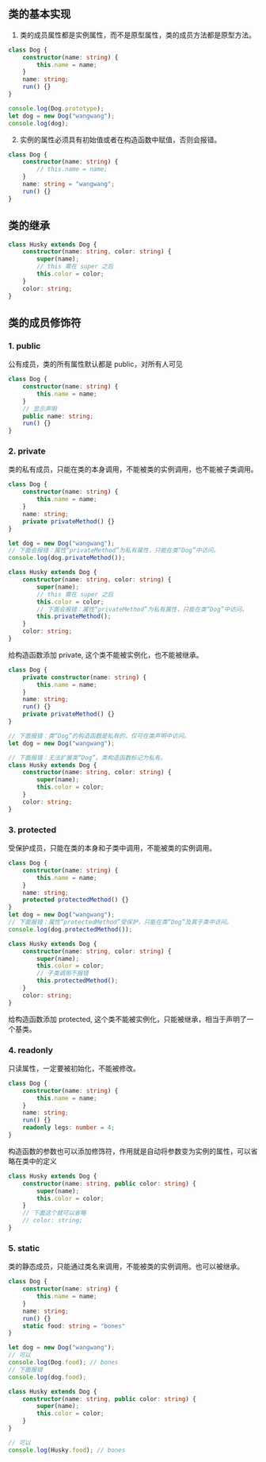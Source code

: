 ## 类的基本实现

1. 类的成员属性都是实例属性，而不是原型属性，类的成员方法都是原型方法。

```ts
class Dog {
    constructor(name: string) {
        this.name = name;
    }
    name: string;
    run() {}
}

console.log(Dog.prototype);
let dog = new Dog("wangwang");
console.log(dog);
```

2. 实例的属性必须具有初始值或者在构造函数中赋值，否则会报错。

```ts
class Dog {
    constructor(name: string) {
        // this.name = name;
    }
    name: string = "wangwang";
    run() {}
}
```

## 类的继承

```ts
class Husky extends Dog {
    constructor(name: string, color: string) {
        super(name);
        // this 需在 super 之后
        this.color = color;
    }
    color: string;
}
```

## 类的成员修饰符

### 1. public

公有成员，类的所有属性默认都是 public，对所有人可见

```ts
class Dog {
    constructor(name: string) {
        this.name = name;
    }
    // 显示声明
    public name: string;
    run() {}
}
```

### 2. private

类的私有成员，只能在类的本身调用，不能被类的实例调用，也不能被子类调用。

```ts
class Dog {
    constructor(name: string) {
        this.name = name;
    }
    name: string;
    private privateMethod() {}
}

let dog = new Dog("wangwang");
// 下面会报错：属性“privateMethod”为私有属性，只能在类“Dog”中访问。
console.log(dog.privateMethod());

class Husky extends Dog {
    constructor(name: string, color: string) {
        super(name);
        // this 需在 super 之后
        this.color = color;
        // 下面会报错：属性“privateMethod”为私有属性，只能在类“Dog”中访问。
        this.privateMethod();
    }
    color: string;
}
```

给构造函数添加 private, 这个类不能被实例化，也不能被继承。

```ts
class Dog {
    private constructor(name: string) {
        this.name = name;
    }
    name: string;
    run() {}
    private privateMethod() {}
}

// 下面报错：类“Dog”的构造函数是私有的，仅可在类声明中访问。
let dog = new Dog("wangwang");

// 下面报错：无法扩展类“Dog”。类构造函数标记为私有。
class Husky extends Dog {
    constructor(name: string, color: string) {
        super(name);
        this.color = color;
    }
    color: string;
}
```

### 3. protected

受保护成员，只能在类的本身和子类中调用，不能被类的实例调用。

```ts
class Dog {
    constructor(name: string) {
        this.name = name;
    }
    name: string;
    protected protectedMethod() {}
}
let dog = new Dog("wangwang");
// 下面报错：属性“protectedMethod”受保护，只能在类“Dog”及其子类中访问。
console.log(dog.protectedMethod());

class Husky extends Dog {
    constructor(name: string, color: string) {
        super(name);
        this.color = color;
        // 子类调用不报错
        this.protectedMethod();
    }
    color: string;
}
```

给构造函数添加 protected, 这个类不能被实例化，只能被继承，相当于声明了一个基类。

### 4. readonly

只读属性，一定要被初始化，不能被修改。

```ts
class Dog {
    constructor(name: string) {
        this.name = name;
    }
    name: string;
    run() {}
    readonly legs: number = 4;
}
```

构造函数的参数也可以添加修饰符，作用就是自动将参数变为实例的属性，可以省略在类中的定义

```ts
class Husky extends Dog {
    constructor(name: string, public color: string) {
        super(name);
        this.color = color;
    }
    // 下面这个就可以省略
    // color: string;
}
```

### 5. static

类的静态成员，只能通过类名来调用，不能被类的实例调用。也可以被继承。

```ts
class Dog {
    constructor(name: string) {
        this.name = name;
    }
    name: string;
    run() {}
    static food: string = "bones"
}

let dog = new Dog("wangwang");
// 可以
console.log(Dog.food); // bones
// 下面报错
console.log(dog.food);

class Husky extends Dog {
    constructor(name: string, public color: string) {
        super(name);
        this.color = color;
    }
}

// 可以
console.log(Husky.food); // bones
```
